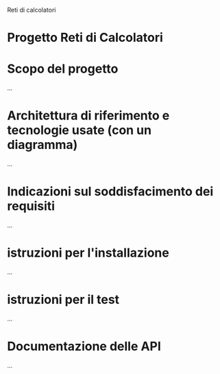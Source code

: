 Reti di calcolatori



# Progetto Reti di Calcolatori #

# Scopo del progetto
...

# Architettura di riferimento e tecnologie usate (con un diagramma)
...

# Indicazioni sul soddisfacimento dei requisiti
...

# istruzioni per l'installazione
...

# istruzioni per il test
...

# Documentazione delle API
...
